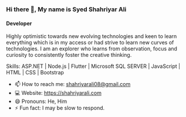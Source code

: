 ### Hi there 👋, My name is Syed Shahriyar Ali
#### Developer
Highly optimistic towards new evolving technologies and keen to learn everything which is in my access or had strive to learn new curves of technologies. I am an explorer who learns from observation, focus and curiosity to consistently foster the creative thinking.

Skills: ASP.NET | Node.js | Flutter | Microsoft SQL SERVER | JavaScript | HTML | CSS | Bootstrap

- 📫 How to reach me: shahriyarali08@gmail.com 
- 💻 Website: https://shahriyarali.com
- 😄 Pronouns: He, Him 
- ⚡ Fun fact: I may be slow to respond. 
